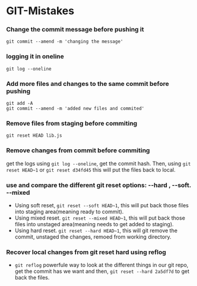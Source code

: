 # GIT-Mistakes

### Change the commit message before pushing it
`git commit --amend -m 'changing the message'`

### logging it in oneline
`git log --oneline`

### Add more files and changes to the same commit before pushing
```
git add -A
git commit --amend -m 'added new files and commited'
```

### Remove files from staging before commiting 
`git reset HEAD lib.js` <br>

### Remove changes from commit before commiting 
get the logs using `git log --oneline`, get the commit hash. 
Then, using `git reset HEAD~1` or `git reset d34fd45` this will put the files back to local.

### use and compare the different git reset options: --hard , --soft. --mixed
* Using soft reset, `git reset --soft HEAD~1`, this will put back those files into staging area(meaning ready to commit).
* Using mixed reset. `git reset --mixed HEAD~1`, this will put back those files into unstaged area(meaning needs to get added to staging).
* Using hard reset. `git reset --hard HEAD~1`, this will git remove the commit, unstaged the changes, remoed from working directory.

### Recover local changes from git reset hard using reflog
* `git reflog` powerfule way to look at the different things in our git repo, get the commit has we want and then,
`git reset --hard 2a5df7d` to get back the files.